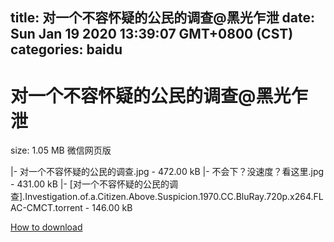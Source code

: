 
title: 对一个不容怀疑的公民的调查@黑光乍泄
date: Sun Jan 19 2020 13:39:07 GMT+0800 (CST)    
categories: baidu
---

# 对一个不容怀疑的公民的调查@黑光乍泄
size: 1.05 MB
 微信网页版
 
|- 对一个不容怀疑的公民的调查.jpg - 472.00 kB
|- 不会下？没速度？看这里.jpg - 431.00 kB
|- [对一个不容怀疑的公民的调查].Investigation.of.a.Citizen.Above.Suspicion.1970.CC.BluRay.720p.x264.FLAC-CMCT.torrent - 146.00 kB

[How to download](https://bpcam.bemobtrk.com/go/2ceec3aa-1ca2-46d6-b9ff-aaa5c184517c?jno=1634)